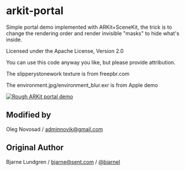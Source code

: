 # arkit-portal
Simple portal demo implemented with ARKit+SceneKit, the trick is to change the rendering order and render invisible "masks" to hide what's inside.

Licensed under the Apache License, Version 2.0

You can use this code anyway you like, but please provide attribution.

The slipperystonework texture is from freepbr.com

The environment.jpg/environment_blur.exr is from Apple demo

[![Rough ARKit portal demo](https://raw.githubusercontent.com/bjarnel/arkit-portal/master/portalyoutube.png)](https://www.youtube.com/watch?v=qswaHs65pLc "Rough ARKit portal demo")

## Modified by

Oleg Novosad / adminnovik@gmail.com

## Original Author
Bjarne Lundgren / bjarne@sent.com / [@bjarnel](https://twitter.com/bjarnel)
